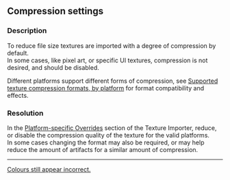 ## Compression settings
### Description
To reduce file size textures are imported with a degree of compression by default.  
In some cases, like pixel art, or specific UI textures, compression is not desired, and should be disabled.

Different platforms support different forms of compression, see [Supported texture compression formats, by platform](https://docs.unity3d.com/Manual/class-TextureImporterOverride.html) for format compatibility and effects.

### Resolution
In the [Platform-specific Overrides](https://docs.unity3d.com/Manual/class-TextureImporter.html#platform) section of the Texture Importer, reduce, or disable the compression quality of the texture for the valid platforms.  
In some cases changing the format may also be required, or may help reduce the amount of artifacts for a similar amount of compression.  

---  

[Colours still appear incorrect.](Game%20View%20Zoom.md)